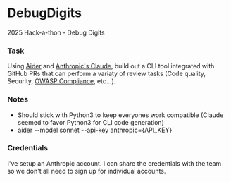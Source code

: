 # DebugDigits
2025 Hack-a-thon - Debug Digits

### Task
Using [Aider](https://github.com/Aider-AI/aider) and [Anthropic's Claude](https://docs.anthropic.com/en/home), build out a CLI tool integrated with GitHub PRs that can perform a variaty of review tasks (Code quality, Security, [OWASP Compliance](https://owasp-aasvs.readthedocs.io/en/latest/level3.html), etc...).

### Notes
- Should stick with Python3 to keep everyones work compatible (Claude seemed to favor Python3 for CLI code generation)
- aider --model sonnet --api-key anthropic={API_KEY}

### Credentials
I've setup an Anthropic account. I can share the credentials with the team so we don't all need to sign up for individual accounts.
